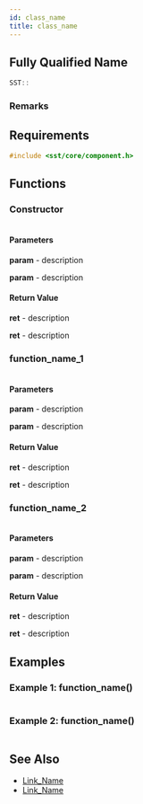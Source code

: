 ```yaml
---
id: class_name
title: class_name
---
```

## Fully Qualified Name
```cpp
SST::
```

### Remarks

## Requirements

```cpp
#include <sst/core/component.h>
```

## Functions

### Constructor
```cpp

```

#### Parameters

**param** - description

**param** - description

#### Return Value

**ret** - description

**ret** - description

### function_name_1
```cpp

```

#### Parameters

**param** - description

**param** - description

#### Return Value

**ret** - description

**ret** - description

### function_name_2
```cpp

```

#### Parameters

**param** - description

**param** - description

#### Return Value</span>

**ret** - description

**ret** - description

## Examples

### Example 1: function_name()
```cpp

```

### Example 2: function_name()
```cpp

```

## See Also

- [Link_Name](TBA)
- [Link_Name](TBA)